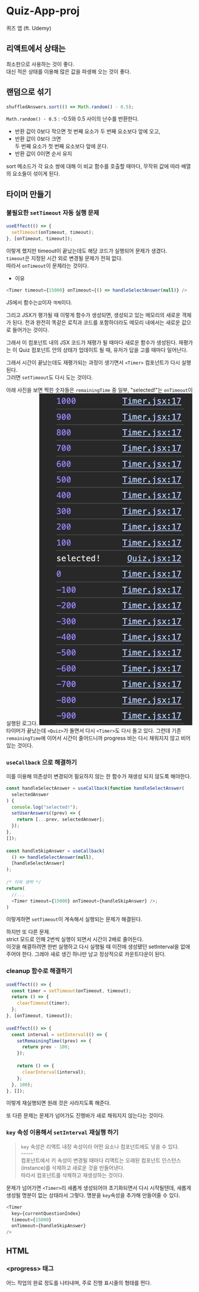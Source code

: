 # Quiz-App-proj

퀴즈 앱 (ft. Udemy)

## 리액트에서 상태는

최소한으로 사용하는 것이 좋다.  
대신 적은 상태를 이용해 많은 값을 파생해 오는 것이 좋다.

## 랜덤으로 섞기

```js
shuffledAnswers.sort(() => Math.random() - 0.5);
```

`Math.random() - 0.5` : -0.5와 0.5 사이의 난수를 반환한다.

- 반환 값이 0보다 작으면
  첫 번째 요소가 두 번째 요소보다 앞에 오고,
- 반환 값이 0보다 크면  
  두 번째 요소가 첫 번째 요소보다 앞에 온다.
- 반환 값이 0이면
  순서 유지

sort 메소드가 각 요소 쌍에 대해 이 비교 함수를 호출할 때마다, 무작위 값에 따라 배열의 요소들이 섞이게 된다.

## 타이머 만들기

### 불필요한 `setTimeout` 자동 실행 문제

```js
useEffect(() => {
  setTimeout(onTimeout, timeout);
}, [onTimeout, timeout]);
```

이렇게 했지만 timeout이 끝났는데도 해당 코드가 실행되어 문제가 생겼다.  
`timeout`은 지정된 시간 외로 변경될 문제가 전혀 없다.  
따라서 `onTimeout`이 문제라는 것이다.

- 이유

```js
<Timer timeout={15000} onTimeout={() => handleSelectAnswer(null)} />
```

JS에서 함수는`값`이자 `객체`이다.

그리고 JSX가 평가될 때 이렇게 함수가 생성되면, 생성되고 있는 메모리의 새로운 객체가 된다. 전과 완전히 똑같은 로직과 코드를 포함하더라도 메모리 내에서는 새로운 값으로 들어가는 것이다.

그래서 이 컴포넌트 내의 JSX 코드가 재평가 될 때마다 새로운 함수가 생성된다. 재평가는 이 Quiz 컴포넌트 안의 상태가 업데이트 될 때, 유저가 답을 고를 때마다 일어난다.

그래서 시간이 끝났는데도 재평가되는 과정이 생기면서 `<Timer>` 컴포넌트가 다시 실행된다.  
그러면 `setTimeout`도 다시 도는 것이다.

아래 사진을 보면 찍힌 숫자들은 `remainingTime` 중 일부, "selected!"는 `onTimeout`이 실행된 로그다.
![timer_log](./md-assets/timer-log.png)
타이머가 끝났는데 `<Quiz>`가 돌면서 다시 `<Timer>`도 다시 돌고 있다. 그런데 기존 `remainingTime`에 이어서 시간이 줄어드니까 progress 바는 다시 채워지지 않고 비어있는 것이다.

### `useCallback` 으로 해결하기

이를 이용해 의존성이 변경되어 필요하지 않는 한 함수가 재생성 되지 않도록 해야한다.

```js
const handleSelectAnswer = useCallback(function handleSelectAnswer(
  selectedAnswer
) {
  console.log("selected!");
  setUserAnswers((prev) => {
    return [...prev, selectedAnswer];
  });
},
[]);

const handleSkipAnswer = useCallback(
  () => handleSelectAnswer(null),
  [handleSelectAnswer]
);

/* 이하 생략 */
return(
  //...
  <Timer timeout={15000} onTimeout={handleSkipAnswer} />;
)
```

이렇게하면 `setTimeout`이 계속해서 실행되는 문제가 해결된다.

하지만 또 다른 문제.  
strict 모드로 인해 2번씩 실행이 되면서 시간이 2배로 줄어든다.  
이것을 해결하려면 한번 실행하고 다시 실행될 때 이전에 생성됐던 setInterval을 없애주어야 한다. 그래야 새로 생긴 하나만 남고 정상적으로 카운트다운이 된다.

### cleanup 함수로 해결하기

```js
useEffect(() => {
  const timer = setTimeout(onTimeout, timeout);
  return () => {
    clearTimeout(timer);
  };
}, [onTimeout, timeout]);

useEffect(() => {
  const interval = setInterval(() => {
    setRemainingTime((prev) => {
      return prev - 100;
    });

    return () => {
      clearInterval(interval);
    };
  }, 100);
}, []);
```

이렇게 재실행되면 원래 것은 사라지도록 해준다.

또 다른 문제는 문제가 넘어가도 진행바가 새로 채워지지 않는다는 것이다.

### `key` 속성 이용해서 `setInterval` 재실행 하기

> `key` 속성은 리액트 내장 속성이라 어떤 요소나 컴포넌트에도 넣을 수 있다.  
> \-----  
> 컴포넌트에서 키 속성이 변경될 때마다 리액트는 오래된 컴포넌트 인스턴스(instance)를 삭제하고 새로운 것을 만들어낸다.  
> 따라서 컴포넌트를 삭제하고 재생성하는 것이다.

문제가 넘어가면 `<Timer>`리 새롭게 생성되어야 초기화되면서 다시 시작될텐데, 새롭게 생성될 명분이 없는 상태라서 그렇다. 명분을 `key`속성을 추가해 만들어줄 수 있다.

```js
<Timer
  key={currentQuestionIndex}
  timeout={15000}
  onTimeout={handleSkipAnswer}
/>
```


## HTML

### \<progress> 태그

어느 작업의 완료 정도를 나타내며, 주로 진행 표시줄의 형태를 띈다.
